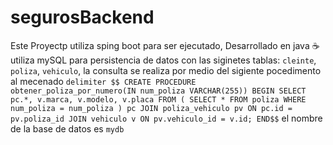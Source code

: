 # segurosBackend
Este Proyectp utiliza sping boot para ser ejecutado, Desarrollado en java ☕
utiliza mySQL para persistencia de datos con las siginetes tablas:
`cleinte`, `poliza`, `vehiculo`, la consulta se realiza por medio del sigiente pocedimento al mecenado `delimiter $$
CREATE PROCEDURE obtener_poliza_por_numero(IN num_poliza VARCHAR(255))
BEGIN
  SELECT
    pc.*,
    v.marca,
    v.modelo,
    v.placa
  FROM (
    SELECT *
    FROM poliza
    WHERE num_poliza = num_poliza
  ) pc
  JOIN poliza_vehiculo pv ON pc.id = pv.poliza_id
  JOIN vehiculo v ON pv.vehiculo_id = v.id;
END$$` el nombre de la base de datos es `mydb`
